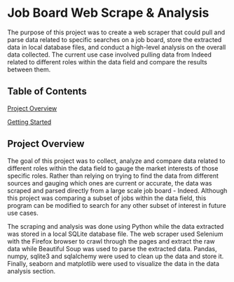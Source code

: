 # Job Board Web Scrape & Analysis

The purpose of this project was to create a web scraper that could pull and parse data related to specific searches on a job board, store the extracted data in local database files, and conduct a high-level analysis on the overall data collected. The current use case involved pulling data from Indeed related to different roles within the data field and compare the results between them.

## Table of Contents

[Project Overview](#project-overview)

[Getting Started](#getting-started)

## Project Overview

The goal of this project was to collect, analyze and compare data related to different roles within the data field to gauge the market interests of those specific roles. Rather than relying on trying to find the data from different sources and gauging which ones are current or accurate, the data was scraped and parsed directly from a large scale job board - Indeed. Although this project was comparing a subset of jobs within the data field, this program can be modified to search for any other subset of interest in future use cases. 

The scraping and analysis was done using Python while the data extracted was stored in a local SQLite database file. The web scraper used Selenium with the Firefox browser to crawl through the pages and extract the raw data while Beautiful Soup was used to parse the extracted data. Pandas, numpy, sqlite3 and sqlalchemy were used to clean up the data and store it. Finally, seaborn and matplotlib were used to visualize the data in the data analysis section. 

